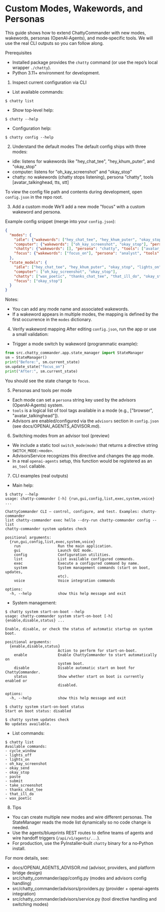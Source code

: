 # Custom Modes, Wakewords, and Personas

This guide shows how to extend ChattyCommander with new modes, wakewords, personas (OpenAI‑Agents), and mode‑specific tools. We will use the real CLI outputs so you can follow along.

Prerequisites
- Installed package provides the `chatty` command (or use the repo’s local wrapper `./chatty`).
- Python 3.11+ environment for development.

1) Inspect current configuration via CLI
- List available commands:
```
$ chatty list
```
- Show top‑level help:
```
$ chatty --help
```
- Configuration help:
```
$ chatty config --help
```

2) Understand the default modes
The default config ships with three modes:
- idle: listens for wakewords like "hey_chat_tee", "hey_khum_puter", and "okay_stop"
- computer: listens for "oh_kay_screenshot" and "okay_stop"
- chatty: no wakewords (chatty stops listening), persona "chatty", tools [avatar_talkinghead, tts, stt]

To view the config file path and contents during development, open `config.json` in the repo root.

3) Add a custom mode
We’ll add a new mode "focus" with a custom wakeword and persona.

Example config snippet (merge into your `config.json`):
```json
{
  "modes": {
    "idle": {"wakewords": ["hey_chat_tee", "hey_khum_puter", "okay_stop"], "persona": null, "tools": ["keypress", "http"]},
    "computer": {"wakewords": ["oh_kay_screenshot", "okay_stop"], "persona": null, "tools": ["keypress"]},
    "chatty": {"wakewords": [], "persona": "chatty", "tools": ["avatar_talkinghead", "tts", "stt"]},
    "focus": {"wakewords": ["focus_on"], "persona": "analyst", "tools": ["browser"]}
  },
  "state_models": {
    "idle": ["hey_chat_tee", "hey_khum_puter", "okay_stop", "lights_on", "lights_off"],
    "computer": ["oh_kay_screenshot", "okay_stop"],
    "chatty": ["wax_poetic", "thanks_chat_tee", "that_ill_do", "okay_stop"],
    "focus": ["okay_stop"]
  }
}
```
Notes:
- You can add any mode name and associated wakewords.
- If a wakeword appears in multiple modes, the mapping is defined by the first occurrence in the `modes` dictionary.

4) Verify wakeword mapping
After editing `config.json`, run the app or use a small validation:
- Trigger a mode switch by wakeword (programmatic example):
```python
from src.chatty_commander.app.state_manager import StateManager
sm = StateManager()
print("Before:", sm.current_state)
sm.update_state("focus_on")
print("After:", sm.current_state)
```
You should see the state change to `focus`.

5) Personas and tools per mode
- Each mode can set a `persona` string key used by the advisors (OpenAI‑Agents) system.
- `tools` is a logical list of tool tags available in a mode (e.g., ["browser", "avatar_talkinghead"]).
- Advisors are enabled/configured via the `advisors` section in `config.json` (see docs/OPENAI_AGENTS_ADVISOR.md).

6) Switching modes from an advisor tool (preview)
- We include a static tool `switch_mode(mode)` that returns a directive string `SWITCH_MODE:<mode>`.
- AdvisorsService recognizes this directive and changes the app mode.
- In a real `openai-agents` setup, this function would be registered as an `as_tool` callable.

7) CLI examples (real outputs)
- Main help:
```
$ chatty --help
usage: chatty-commander [-h] {run,gui,config,list,exec,system,voice} ...

ChattyCommander CLI — control, configure, and test. Examples: chatty-commander
list chatty-commander exec hello --dry-run chatty-commander config --list
chatty-commander system updates check

positional arguments:
  {run,gui,config,list,exec,system,voice}
    run                 Run the main application.
    gui                 Launch GUI mode.
    config              Configuration utilities.
    list                List available configured commands.
    exec                Execute a configured command by name.
    system              System management commands (start on boot, updates,
                        etc).
    voice               Voice integration commands

options:
  -h, --help            show this help message and exit
```

- System management:
```
$ chatty system start-on-boot --help
usage: chatty-commander system start-on-boot [-h] {enable,disable,status} ...

Enable, disable, or check the status of automatic startup on system boot.

positional arguments:
  {enable,disable,status}
                        Action to perform for start-on-boot.
    enable              Enable ChattyCommander to start automatically on
                        system boot.
    disable             Disable automatic start on boot for ChattyCommander.
    status              Show whether start on boot is currently enabled or
                        disabled.

options:
  -h, --help            show this help message and exit

$ chatty system start-on-boot status
Start on boot status: disabled

$ chatty system updates check
No updates available.
```

- List commands:
```
$ chatty list
Available commands:
- cycle_window
- lights_off
- lights_on
- oh_kay_screenshot
- okay_send
- okay_stop
- paste
- submit
- take_screenshot
- thanks_chat_tee
- that_ill_do
- wax_poetic
```

8) Tips
- You can create multiple new modes and wire different personas. The StateManager reads the mode list dynamically so no code change is needed.
- Use the agents/blueprints REST routes to define teams of agents and wire handoff triggers (`/api/v1/agents/...`).
- For production, use the PyInstaller‑built `chatty` binary for a no‑Python install.

For more details, see:
- docs/OPENAI_AGENTS_ADVISOR.md (advisor, providers, and platform bridge design)
- src/chatty_commander/app/config.py (modes and advisors config handling)
- src/chatty_commander/advisors/providers.py (provider + openai-agents integration)
- src/chatty_commander/advisors/service.py (tool directive handling and switching modes)
